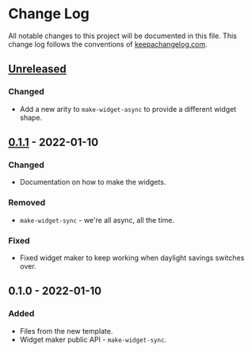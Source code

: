 # Change Log
All notable changes to this project will be documented in this file. This change log follows the conventions of [keepachangelog.com](http://keepachangelog.com/).

## [Unreleased]
### Changed
- Add a new arity to `make-widget-async` to provide a different widget shape.

## [0.1.1] - 2022-01-10
### Changed
- Documentation on how to make the widgets.

### Removed
- `make-widget-sync` - we're all async, all the time.

### Fixed
- Fixed widget maker to keep working when daylight savings switches over.

## 0.1.0 - 2022-01-10
### Added
- Files from the new template.
- Widget maker public API - `make-widget-sync`.

[Unreleased]: https://sourcehost.site/your-name/sicp/compare/0.1.1...HEAD
[0.1.1]: https://sourcehost.site/your-name/sicp/compare/0.1.0...0.1.1
